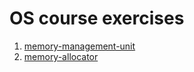 # OS course exercises

1. [memory-management-unit](https://stepik.org/lesson/44327/step/15?unit=22137)
1. [memory-allocator](https://stepik.org/lesson/44328/step/9?unit=22140)
